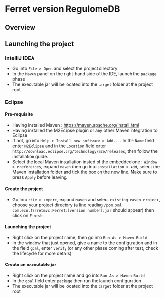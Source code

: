 # Ferret version RegulomeDB

## Overview


## Launching the project
### IntelliJ IDEA
- Go into ``File > Open`` and select the project directory
- In the ``Maven`` panel on the right-hand side of the IDE, launch the ``package`` phase
- The executable jar will be located into the ``target`` folder at the project root


### Eclipse
#### Pre-requisite
- Having installed Maven : https://maven.apache.org/install.html
- Having installed the M2Eclipse plugin or any other Maven integration to Eclipse
- If not, go into ``` Help > Install new software > Add... ```. In the ``` Name ``` field enter ``M2Eclipse`` and in the ``Location`` field enter ``http://download.eclipse.org/technology/m2e/releases``, then follow the installation guide.
- Select the local Maven installation insted of the embedded one : ``Window > Preferences``, expand ``Maven`` then go into ``Installation > Add``, select the Maven installation folder and tick the box on the new line. Make sure to press ``Apply`` before leaving.

#### Create the project
- Go into ``File > Import``, expand ``Maven`` and select ``Existing Maven Project``, choose your project directory (a line reading ``/pom.xml com.ecn.ferretmvc:Ferret:[version number]:jar`` should appear) then click on ``Finish``

#### Launching the project
- Right click on the project name, then go into ``Run As > Maven Build``
- In the window that just opened, give a name to the configuration and in the field ``goal``, enter ``verify`` (or any other phase coming after test, check the lifecycle for more details)

#### Create an executable jar
- Right click on the project name and go into ``Run As > Maven Build``
- In the ``goal`` field enter ``package`` then run the launch configuration
- The executable jar will be located into the ``target`` folder at the project root